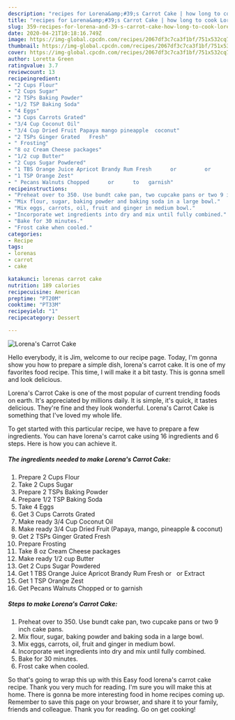 ```yaml
---
description: "recipes for Lorena&amp;#39;s Carrot Cake | how long to cook Lorena&amp;#39;s Carrot Cake"
title: "recipes for Lorena&amp;#39;s Carrot Cake | how long to cook Lorena&amp;#39;s Carrot Cake"
slug: 359-recipes-for-lorena-and-39-s-carrot-cake-how-long-to-cook-lorena-and-39-s-carrot-cake
date: 2020-04-21T10:18:16.749Z
image: https://img-global.cpcdn.com/recipes/2067df3c7ca3f1bf/751x532cq70/lorenas-carrot-cake-recipe-main-photo.jpg
thumbnail: https://img-global.cpcdn.com/recipes/2067df3c7ca3f1bf/751x532cq70/lorenas-carrot-cake-recipe-main-photo.jpg
cover: https://img-global.cpcdn.com/recipes/2067df3c7ca3f1bf/751x532cq70/lorenas-carrot-cake-recipe-main-photo.jpg
author: Loretta Green
ratingvalue: 3.7
reviewcount: 13
recipeingredient:
- "2 Cups Flour"
- "2 Cups Sugar"
- "2 TSPs Baking Powder"
- "1/2 TSP Baking Soda"
- "4 Eggs"
- "3 Cups Carrots Grated"
- "3/4 Cup Coconut Oil"
- "3/4 Cup Dried Fruit Papaya mango pineapple  coconut"
- "2 TSPs Ginger Grated   Fresh"
- " Frosting"
- "8 oz Cream Cheese packages"
- "1/2 cup Butter"
- "2 Cups Sugar Powdered"
- "1 TBS Orange Juice Apricot Brandy Rum Fresh      or         or      Extract"
- "1 TSP Orange Zest"
- " Pecans Walnuts Chopped      or      to   garnish"
recipeinstructions:
- "Preheat over to 350. Use bundt cake pan, two cupcake pans or two 9 inch cake pans."
- "Mix flour, sugar, baking powder and baking soda in a large bowl."
- "Mix eggs, carrots, oil, fruit and ginger in medium bowl."
- "Incorporate wet ingredients into dry and mix until fully combined."
- "Bake for 30 minutes."
- "Frost cake when cooled."
categories:
- Recipe
tags:
- lorenas
- carrot
- cake

katakunci: lorenas carrot cake 
nutrition: 189 calories
recipecuisine: American
preptime: "PT20M"
cooktime: "PT33M"
recipeyield: "1"
recipecategory: Dessert

---
```



![Lorena&#39;s Carrot Cake](https://img-global.cpcdn.com/recipes/2067df3c7ca3f1bf/751x532cq70/lorenas-carrot-cake-recipe-main-photo.jpg)

Hello everybody, it is Jim, welcome to our recipe page. Today, I'm gonna show you how to prepare a simple dish, lorena&#39;s carrot cake. It is one of my favorites food recipe. This time, I will make it a bit tasty. This is gonna smell and look delicious.

Lorena&#39;s Carrot Cake is one of the most popular of current trending foods on earth. It's appreciated by millions daily. It is simple, it's quick, it tastes delicious. They're fine and they look wonderful. Lorena&#39;s Carrot Cake is something that I've loved my whole life.




To get started with this particular recipe, we have to prepare a few ingredients. You can have lorena&#39;s carrot cake using 16 ingredients and 6 steps. Here is how you can achieve it.

<!--inarticleads1-->

##### The ingredients needed to make Lorena&#39;s Carrot Cake:

1. Prepare 2 Cups Flour
1. Take 2 Cups Sugar
1. Prepare 2 TSPs Baking Powder
1. Prepare 1/2 TSP Baking Soda
1. Take 4 Eggs
1. Get 3 Cups Carrots Grated
1. Make ready 3/4 Cup Coconut Oil
1. Make ready 3/4 Cup Dried Fruit (Papaya, mango, pineapple &amp; coconut)
1. Get 2 TSPs Ginger Grated   Fresh
1. Prepare  Frosting
1. Take 8 oz Cream Cheese packages
1. Make ready 1/2 cup Butter
1. Get 2 Cups Sugar Powdered
1. Get 1 TBS Orange Juice Apricot Brandy Rum Fresh      or         or      Extract
1. Get 1 TSP Orange Zest
1. Get  Pecans Walnuts Chopped      or      to   garnish




<!--inarticleads2-->

##### Steps to make Lorena&#39;s Carrot Cake:

1. Preheat over to 350. Use bundt cake pan, two cupcake pans or two 9 inch cake pans.
1. Mix flour, sugar, baking powder and baking soda in a large bowl.
1. Mix eggs, carrots, oil, fruit and ginger in medium bowl.
1. Incorporate wet ingredients into dry and mix until fully combined.
1. Bake for 30 minutes.
1. Frost cake when cooled.




So that's going to wrap this up with this Easy food lorena&#39;s carrot cake recipe. Thank you very much for reading. I'm sure you will make this at home. There is gonna be more interesting food in home recipes coming up. Remember to save this page on your browser, and share it to your family, friends and colleague. Thank you for reading. Go on get cooking!
